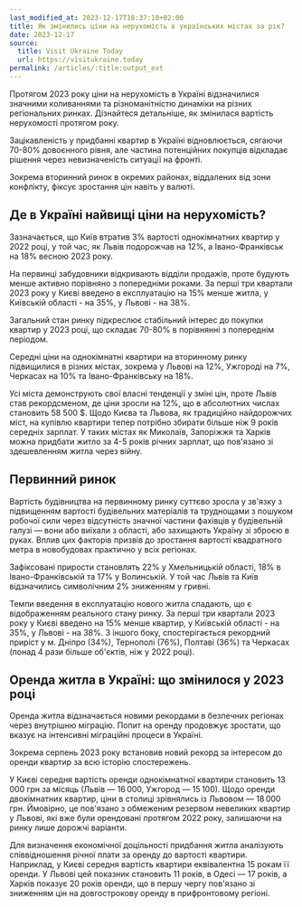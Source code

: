 ```yaml
---
last_modified_at: 2023-12-17T18:37:10+02:00
title: Як змінились ціни на нерухомість в українських містах за рік?
date: 2023-12-17
source:
  title: Visit Ukraine Today
  url: https://visitukraine.today
permalink: /articles/:title:output_ext
---
```


Протягом 2023 року ціни на нерухомість в Україні відзначилися значними коливаннями та різноманітністю динаміки на різних регіональних ринках. Дізнайтеся детальніше, як змінилася вартість нерухомості протягом року.

Зацікавленість у придбанні квартир в Україні відновлюється, сягаючи 70-80% довоєнного рівня, але частина потенційних покупців відкладає рішення через невизначеність ситуації на фронті.

Зокрема вторинний ринок в окремих районах, віддалених від зони конфлікту, фіксує зростання цін навіть у валюті.

## Де в Україні найвищі ціни на нерухомість?

Зазначається, що Київ втратив 3% вартості однокімнатних квартир у 2022 році, у той час, як Львів подорожчав на 12%, а Івано-Франківськ на 18% весною 2023 року.

На первинці забудовники відкривають відділи продажів, проте будують менше активно порівняно з попередніми роками. За перші три квартали 2023 року у Києві введено в експлуатацію на 15% менше житла, у Київській області - на 35%, у Львові - на 38%.

Загальний стан ринку підкреслює стабільний інтерес до покупки квартир у 2023 році, що складає 70-80% в порівнянні з попереднім періодом.

Середні ціни на однокімнатні квартири на вторинному ринку підвищилися в різних містах, зокрема у Львові на 12%, Ужгороді на 7%, Черкасах на 10% та Івано-Франківську на 18%.

Усі міста демонструють свої власні тенденції у зміні цін, проте Львів став рекордсменом, де ціни зросли на 12%, що в абсолютних числах становить 58 500 $. Щодо Києва та Львова, як традиційно найдорожчих міст, на купівлю квартири тепер потрібно збирати більше ніж 9 років середніх зарплат. У таких містах як Миколаїв, Запоріжжя та Харків можна придбати житло за 4-5 років річних зарплат, що пов'язано зі здешевленням житла через війну.

## Первинний ринок

Вартість будівництва на первинному ринку суттєво зросла у зв'язку з підвищенням вартості будівельних матеріалів та труднощами з пошуком робочої сили через відсутність значної частини фахівців у будівельній галузі — вони або виїхали з області, або захищають Україну зі зброєю в руках. Вплив цих факторів призвів до зростання вартості квадратного метра в новобудовах практично у всіх регіонах.

Зафіксовані прирости становлять 22% у Хмельницькій області, 18% в Івано-Франківській та 17% у Волинській. У той час Львів та Київ відзначились символічним 2% зниженням у гривні.

Темпи введення в експлуатацію нового житла спадають, що є відображенням реального стану ринку. За перші три квартали 2023 року у Києві введено на 15% менше квартир, у Київській області - на 35%, у Львові - на 38%. З іншого боку, спостерігається рекордний приріст у м. Дніпро (34%), Тернополі (76%), Полтаві (36%) та Черкасах (понад 4 рази більше об'єктів, ніж у 2022 році).

## Оренда житла в Україні: що змінилося у 2023 році

Оренда житла відзначається новими рекордами в безпечних регіонах через внутрішню міграцію. Попит на оренду продовжує зростати, що вказує на інтенсивні міграційні процеси в Україні.

Зокрема серпень 2023 року встановив новий рекорд за інтересом до оренди квартир за всю історію спостережень.

У Києві середня вартість оренди однокімнатної квартири становить 13 000 грн за місяць (Львів — 16 000, Ужгород — 15 100). Щодо оренди двокімнатних квартир, ціни в столиці зрівнялись із Львовом — 18 000 грн. Ймовірно, це пов'язано з обмеженим резервом невеликих квартир у Львові, які вже були орендовані протягом 2022 року, залишаючи на ринку лише дорожчі варіанти.

Для визначення економічної доцільності придбання житла аналізують співвідношення річної плати за оренду до вартості квартири. Наприклад, у Києві середня вартість квартири еквівалентна 15 рокам її оренди. У Львові цей показник становить 11 років, в Одесі — 17 років, а Харків показує 20 років оренди, що в першу чергу пов'язано зі зниженням цін на довгострокову оренду в прифронтовому регіоні.
